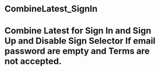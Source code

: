 # CombineLatest_SignIn


# Combine Latest for Sign In and Sign Up and Disable Sign Selector If email password are empty and Terms are not accepted. 

